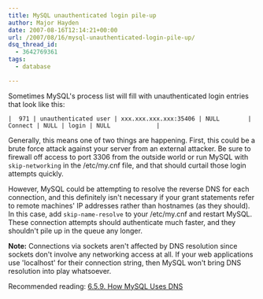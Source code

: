 ```yaml
---
title: MySQL unauthenticated login pile-up
author: Major Hayden
date: 2007-08-16T12:14:21+00:00
url: /2007/08/16/mysql-unauthenticated-login-pile-up/
dsq_thread_id:
  - 3642769361
tags:
  - database

---
```

Sometimes MySQL's process list will fill with unauthenticated login entries that look like this:

```
|  971 | unauthenticated user | xxx.xxx.xxx.xxx:35406 | NULL        | Connect | NULL | login | NULL             |
```

Generally, this means one of two things are happening. First, this could be a brute force attack against your server from an external attacker. Be sure to firewall off access to port 3306 from the outside world or run MySQL with `skip-networking` in the /etc/my.cnf file, and that should curtail those login attempts quickly.

However, MySQL could be attempting to resolve the reverse DNS for each connection, and this definitely isn't necessary if your grant statements refer to remote machines' IP addresses rather than hostnames (as they should). In this case, add `skip-name-resolve` to your /etc/my.cnf and restart MySQL. These connection attempts should authenticate much faster, and they shouldn't pile up in the queue any longer.

**Note:** Connections via sockets aren't affected by DNS resolution since sockets don't involve any networking access at all. If your web applications use 'localhost' for their connection string, then MySQL won't bring DNS resolution into play whatsoever.

Recommended reading: [6.5.9. How MySQL Uses DNS][1]

 [1]: http://dev.mysql.com/doc/refman/5.0/en/dns.html
